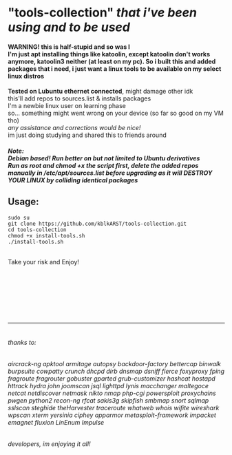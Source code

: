# "tools-collection" _that i've been using and to be used_
#### WARNING! this is half-stupid and so was I<br>I'm just apt installing things like katoolin, except katoolin don't works anymore, katoolin3 neither (at least on my pc). So i built this and added packages that i need, i just want a linux tools to be available on my select linux distros

**Tested on Lubuntu ethernet connected**, might damage other idk<br>
this'll add repos to sources.list & installs packages<br>
I'm a newbie linux user on learning phase<br> so... something might went wrong on your device (so far so good on my VM tho)<br>
*any assistance and corrections would be nice!*<br>
im just doing studying and shared this to friends around<br>
##### Note:<br>Debian based! Run better on but not limited to Ubuntu derivatives<br> Run as root and chmod +x the script first, **delete the added repos manually** in /etc/apt/sources.list before upgrading as **it will DESTROY YOUR LINUX** by colliding identical packages
## Usage:
```
sudo su
git clone https://github.com/kblkARST/tools-collection.git
cd tools-collection
chmod +x install-tools.sh
./install-tools.sh
```
<br>Take your risk and Enjoy!<br><br><br><br><br><br><br><br>
___
###### <br>thanks to:<br>
###### aircrack-ng apktool armitage autopsy backdoor-factory bettercap binwalk burpsuite cowpatty crunch dhcpd dirb dnsmap dsniff fierce foxyproxy fping fragroute fragrouter gobuster gparted  grub-customizer hashcat hostapd httrack  hydra john joomscan jsql lighttpd lynis  macchanger maltegoce netcat netdiscover  netmask nikto nmap php-cgi powersploit  proxychains pwgen python2 recon-ng rfcat  sakis3g skipfish smbmap snort sqlmap sslscan  steghide theHarvester traceroute whatweb whois  wifite wireshark wpscan xterm yersinia ciphey  apparmor metasploit-framework impacket  emagnet fluxion LinEnum Impulse
###### developers, im enjoying it all!
